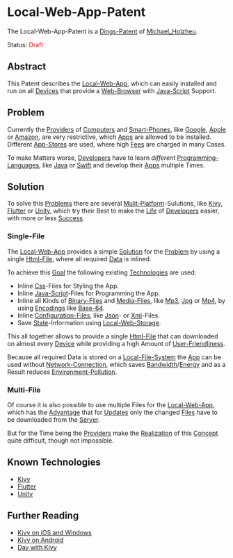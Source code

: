 # Local-Web-App-Patent <a id="1000"/>

The Local-Web-App-Patent is a [Dings-Patent](300000030.md) of [Michael_Holzheu](0.md).

Status: <font color="red">Draft</font>

## Abstract <a id="1600"/>

This Patent describes the [Local-Web-App](300050003.md), which can easily installed and run on all [Devices](20000000.md) that provide a [Web-Browser](9000128.md) with [Java-Script](9010007.md) Support.

## Problem <a id="1100"/>

Currently the [Providers](600086.md) of [Computers](20000003.md) and [Smart-Phones](20000005.md), like [Google](240000009.md), [Apple](240000003.md) or [Amazon](240000004.md), are very restrictive, which [Apps](9000168.md) are allowed to be installed. Different [App-Stores](2000225.md) are used, where high [Fees](404.md) are charged in many Cases.

To make Matters worse, [Developers](404.md) have to learn *different* [Programming-Languages](9010000.md), like [Java](9010007.md) or [Swift](9010009.md) and develop their [Apps](9000168.md) multiple Times.

## Solution <a id="1200"/>

To solve this [Problems](600029.md) there are several [Mulit-Platform](404.md)-Sulutions, like [Kivy](9000166.md), [Flutter](9000181.md) or [Unity](9000180.md), which try their Best to make the [Life](60064.md) of [Developers](404.md) easier, with more or less [Success](60139.md).

### Single-File <a id="1210"/>

The [Local-Web-App](300050003.md) provides a simple [Solution](600024.md) for the [Problem](600029.md) by using a single [Html-File](9000134.md), where all required [Data](60001.md) is inlined.

To achieve this [Goal](60058.md) the following existing [Technologies](60044.md) are used:

- Inline [Css](9000135.md)-Files for Styling the App.
- Inline [Java-Script](9010007.md)-Files for Programming the App.
- Inline all Kinds of [Binary-Files](404.md) and [Media-Files](30010000.md), like [Mp3](30010008.md), [Jpg](30010004.md) or [Mp4](30010009.md), by using [Encodings](60079.md) like [Base-64](2000226.md).
- Inline [Configuration-Files](9000173.md), like [Json](9200013.md)- or [Xml](9200012.md)-Files.
- Save [State](60069.md)-Information using [Local-Web-Storage](2000224.md).

This all together allows to provide a single [Html-File](9000134.md) that can downloaded on almost every [Device](20000000.md) while providing a high Amount of [User-Friendliness](404.md).

Because all required Data is stored on a [Local-File-System](9000025.md) the [App](9000168.md) can be used without [Network-Connection](404.md), which saves [Bandwidth](404.md)/[Energy](10000009.md) and as a Result reduces [Environment-Pollution](290000000.md).

### Multi-File <a id="1220"/>

Of course it is also possible to use multiple Files for the [Local-Web-App](300050003.md), which has the [Advantage](60172.md) that for [Updates](600131.md) only the changed [Files](9000007.md) have to be downloaded from the [Server](404.md).

But for the Time being the [Providers](600086.md) make the [Realization](600033.md) of this [Concept](600011.md) quite difficult, though not impossible.

## Known Technologies <a id="1700"/>

- [Kivy](9000166.md)
- [Flutter](9000181.md)
- [Unity](9000180.md)

## Further Reading <a id="1500"/>

- [Kivy on iOS and Windows](21.md#6100)
- [Kivy on Android](21.md#6000)
- [Day with Kivy](21.md#5900)
